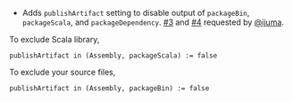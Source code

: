 - Adds `publishArtifact` setting to disable output of `packageBin`, `packageScala`, and `packageDependency`. [#3](https://github.com/eed3si9n/sbt-assembly/issues/3) and [#4](https://github.com/eed3si9n/sbt-assembly/issues/4) requested by [@ijuma](https://github.com/ijuma).

To exclude Scala library,

    publishArtifact in (Assembly, packageScala) := false

To exclude your source files,

    publishArtifact in (Assembly, packageBin) := false
